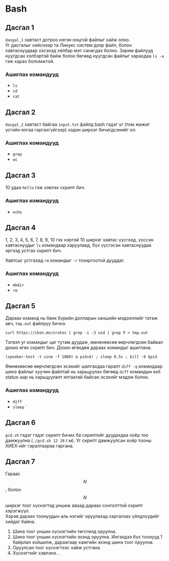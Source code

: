 # Bash 

## Дасгал 1

`dasgal_1` хавтаст дотроо нэгэн онцгой файлыг хайж олно.  
Уг дасгалыг хийснээр та Линукс систем дээр файл, болон хавтаснуудаар хэсэхэд хялбар мэт санагдах болно. Зарим файлууд нуугдсан хэлбэртэй байж болох бөгөөд нуугдсан файлыг харахдаа `ls -a` гэж харах боломжтой.
  
### Ашиглах командууд
 * `ls`
 * `cd`
 * `cat`

## Дасгал 2

`dasgal_2` хавтаст байгаа `input.txt` файлд bash гэдэг үг (том жижиг үсгийн ялгаа гаргахгүйгээр) хэдэн ширхэг бичигдсэнийг ол.  

### Ашиглах командууд
 * `grep`
 * `wc`
 
## Дасгал 3

10 удаа `hello` гэж хэвлэх скрипт бич.

### Ашиглах командууд
 * `echo`

## Дасгал 4

1, 2, 3, 4, 5, 6, 7, 8, 9, 10 гэх нэртэй 10 ширхэг хавтас үүсгээд, үүссэн хавтаснуудыг `ls` командаар харуулаад, бүх үүсгэсэн хавтаснуудаа эргээд устгах скрипт бич.  

Хавтсыг устгахад `rm` командыг `-r` тохиргоотой дууддаг.

### Ашиглах командууд
 * `mkdir`
 * `rm`
 

## Дасгал 5

Дараах команд нь банк бүрийн долларын ханшийн мэдээллийг татаж авч, `tmp.out` файлруу бичнэ.  
```shell
curl https://ikon.mn/xrates | grep -i -3 usd | grep ₮ > tmp.out
```

Тэгвэл уг командыг цаг тутам дуудаж, өмнөхөөсөө өөрчлөгдсөн байвал дохио өгөх скрипт бич. Дохио өгөхдөө дараах командыг ашиглана.
```shell
(speaker-test -t sine -f 1000) & pid=$! ; sleep 0.5s ; kill -9 $pid
```
Өмнөхөөсөө өөрчлөгдсөн эсэхийг шалгахдаа гаралт `diff -q` командаар шинэ файлыг хуучин файлтай нь харьцуулах бөгөөд `diff` командын exit status-аар нь харьцуулалт ялгаатай байсан эсэхийг мэдэж болно.

### Ашиглах командууд
 * `diff`
 * `sleep`
`

## Дасгал 6

`gcd.sh` гэдэг гэдэг скрипт бичих ба скриптийг дуудахдаа хоёр тоо дамжуулна (`./gcd.sh 12 18` г.м). Уг скрипт дамжуулсан хоёр тооны ХИЕХ-ийг гаралтаараа гаргана.


## Дасгал 7

Гараас $$N$$, болон $$N$$ ширхэг тоог хүснэгтэд уншиж аваад дараах сонголттой скрипт хэрэгжүүл.  
Хэрэв дараах тоонуудын аль нэгийг оруулахад харгалзах үйлдлүүдийг хийдэг байна.
  1. Шинэ тоог уншин хүснэгтийн төгсгөлд оруулна.
  2. Шинэ тоог уншин хүснэгтийн эхэнд оруулна. Ингэхдээ бүх тоонууд 1 байрлал хойшилж, дараагаар хамгийн эхэнд шинэ тоог оруулна.
  3. Оруулсан тоог хүснэгтээс хайж устгана.
  4. Хүснэгтийг хэвлэнэ.
.

